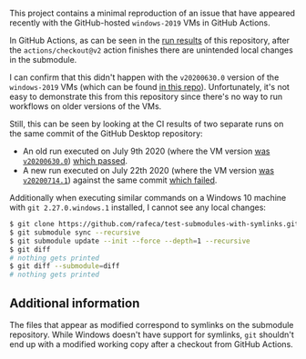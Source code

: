 This project contains a minimal reproduction of an issue that have appeared recently with the GitHub-hosted `windows-2019` VMs in GitHub Actions.

In GitHub Actions, as can be seen in the [run results](https://github.com/rafeca/test-submodules-with-symlinks/runs/898580313#step:3:25) of this repository, after the `actions/checkout@v2` action finishes there are unintended local changes in the submodule.

I can confirm that this didn't happen with the `v20200630.0` version of the `windows-2019` VMs (which can be found [in this repo](https://github.com/actions/virtual-environments)). Unfortunately, it's not easy to demonstrate this from this repository since there's no way to run workflows on older versions of the VMs.

Still, this can be seen by looking at the CI results of two separate runs on the same commit of the GitHub Desktop repository:

- An old run executed on July 9th 2020 (where the VM version [was `v20200630.0`](https://github.com/desktop/desktop/runs/854464821#step:1:8)) [which passed](https://github.com/desktop/desktop/runs/854271314).
- A new run executed on July 22th 2020 (where the VM version [was `v20200714.1`](https://github.com/desktop/desktop/runs/897975189#step:1:8)) against the same commit [which failed](https://github.com/desktop/desktop/runs/898140396).

Additionally when executing similar commands on a Windows 10 machine with `git 2.27.0.windows.1` installed, I cannot see any local changes:

```sh
$ git clone https://github.com/rafeca/test-submodules-with-symlinks.git && cd test-submodules-with-symlinks
$ git submodule sync --recursive
$ git submodule update --init --force --depth=1 --recursive
$ git diff
# nothing gets printed
$ git diff --submodule=diff
# nothing gets printed
```

## Additional information

The files that appear as modified correspond to symlinks on the submodule repository. While Windows doesn't have support for symlinks, `git` shouldn't end up with a modified working copy after a checkout from GitHub Actions.
